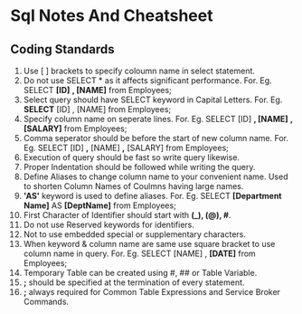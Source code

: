 # Sql Notes And Cheatsheet 

## Coding Standards
1. Use [ ] brackets to specify coloumn name in select statement.
2. Do not use SELECT * as it affects significant performance.
   For. Eg. SELECT **[ID]**
                 **, [NAME]**
                 from Employees;
3. Select query should have SELECT keyword in Capital Letters.
   For. Eg. **SELECT** [ID]
                 , [NAME]
                 from Employees;
4. Specify column name on seperate lines.
   For. Eg. SELECT [ID]
                 **, [NAME]**
                 **, [SALARY]**
                 from Employees;
5. Comma seperator should be before the start of new column name.
   For. Eg. SELECT [ID]
                 **,** [NAME]
                 **,** [SALARY]
                 from Employees;
6. Execution of query should be fast so write query likewise.
7. Proper Indentation should be followed while writing the query.
8. Define Aliases to change column name to your convenient name. Used to shorten Column Names of Coulmns having large names.
9. **'AS'** keyword is used to define aliases.
   For. Eg. SELECT **[Department Name]** AS **[DeptName]**
                   from Employees;
10. First Character of Identifier should start with **(_), (@), #**.
11. Do not use Reserved keywords for identifiers.
12. Not to use embedded special or supplementary characters.
13. When keyword & column name are same use square bracket to use column name in query.
    For. Eg. SELECT [NAME]
                   , **[DATE]** 
                   from Employees;
14. Temporary Table can be created using #, ## or Table Variable.
15. **;** should be specified at the termination of every statement.
16. **;** always required for Common Table Expressions and Service Broker Commands.
